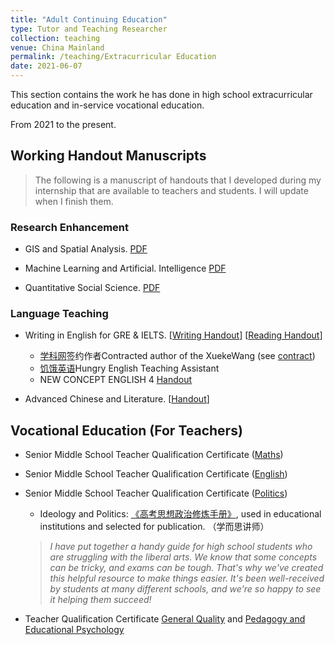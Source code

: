 ```yaml
---
title: "Adult Continuing Education"
type: Tutor and Teaching Researcher
collection: teaching
venue: China Mainland
permalink: /teaching/Extracurricular Education
date: 2021-06-07
---
```


This section contains the work he has done in high school extracurricular education and in-service vocational education.

From 2021 to the present.

## Working Handout Manuscripts

> The following is a manuscript of handouts that I developed during my internship that are available to teachers and students.
> I will update when I finish them.

### Research Enhancement

- GIS and Spatial Analysis. [PDF](https://hkustgz-my.sharepoint.com/:b:/g/personal/shengjiesong_hkust-gz_edu_cn/EVK2IgyPmUlGlLCfZoaB2fwBV26omlKCkoHE9bsh82q5oA?e=8ChoAi)

- Machine Learning and Artificial. Intelligence [PDF](https://hkustgz-my.sharepoint.com/:b:/g/personal/shengjiesong_hkust-gz_edu_cn/EVgNZ9ZqeOVNt9a0R7KhXpkBx1UWj-H82Dv55IMfEPhuKg?e=85Ga8w)
  
- Quantitative Social Science. [PDF](https://mailbnueducn-my.sharepoint.com/:b:/g/personal/sjs_mail_bnu_edu_cn/EX5j22UFhLFHsv1bgh7YurQB-FQMDN_2UDvLvKNAR4ZSHg?e=yeOt1g)
  
### Language Teaching

- Writing in English for GRE & IELTS. [[Writing Handout](https://github.com/samuelssj123/WareHouse/raw/refs/heads/master/Eng_Writing.pdf)] [[Reading Handout](https://mailbnueducn-my.sharepoint.com/:b:/g/personal/sjs_mail_bnu_edu_cn/EXoJu019KaNEiFw5C63TvXUB1v-Bkotv_Kh6h3oudNAbow?e=bPerkE)] <br>
  - [学科网](https://www.zxxk.com/)签约作者Contracted author of the XuekeWang (see [contract](https://mailbnueducn-my.sharepoint.com/:b:/g/personal/sjs_mail_bnu_edu_cn/EXbsn14TbTlBipUg0yyYVNQBdZjd8ezMB8tvZA9MopJYGg?e=NVpIzs)) 
  - [饥饿英语](http://www.hungry-english.com/)Hungry English Teaching Assistant
  - NEW CONCEPT ENGLISH 4 [Handout](https://mailbnueducn-my.sharepoint.com/:b:/g/personal/sjs_mail_bnu_edu_cn/EQJRwyYCpohNok6a1VVruqkB7NLE9JOyadEcDGvDFVhE4w?e=DMrG5j)

- Advanced Chinese and Literature. [[Handout](https://mailbnueducn-my.sharepoint.com/:b:/g/personal/sjs_mail_bnu_edu_cn/Ecl6-bY7m-9LnSoBZDrvheAB9b2vQ2_clGUe7JXeWjCoXA?e=LBQW8e)]

## Vocational Education (For Teachers)

- Senior Middle School Teacher Qualification Certificate ([Maths](https://www.bilibili.com/video/BV1ES421P7v4/))

- Senior Middle School Teacher Qualification Certificate ([English](https://www.bilibili.com/video/BV1pM4y1H7mb/))

- Senior Middle School Teacher Qualification Certificate ([Politics](https://www.bilibili.com/video/BV1ar421M7Es/))

  - Ideology and Politics: [《高考思想政治修炼手册》](https://mailbnueducn-my.sharepoint.com/:b:/g/personal/sjs_mail_bnu_edu_cn/EaYSwN-QNZ9Lqy_QzeLg4MoBaKeOt1e_EY3NdLxun5ih5Q?e=UbNHWD), used in educational institutions and selected for publication. （学而思讲师）
  > *I have put together a handy guide for high school students who are struggling with the liberal arts. We know that some concepts can be tricky, and exams can be tough. That's why we've created this helpful resource to make things easier. It's been well-received by students at many different schools, and we're so happy to see it helping them succeed!*

- Teacher Qualification Certificate [General Quality](https://www.bilibili.com/video/BV1n14y197Cd/) and [Pedagogy and Educational Psychology](https://www.bilibili.com/video/BV1Du4y1m7Gu/)
